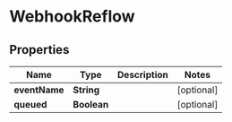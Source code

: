 

# WebhookReflow


## Properties

| Name | Type | Description | Notes |
|------------ | ------------- | ------------- | -------------|
|**eventName** | **String** |  |  [optional] |
|**queued** | **Boolean** |  |  [optional] |



